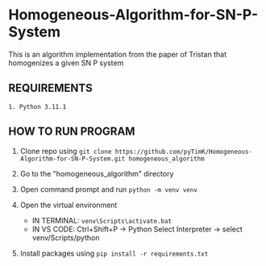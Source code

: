 # Homogeneous-Algorithm-for-SN-P-System
This is an algorithm implementation from the paper of Tristan that homogenizes a given SN P system

## REQUIREMENTS
	1. Python 3.11.1


## HOW TO RUN PROGRAM
1. Clone repo using
  `git clone https://github.com/pyTimK/Homogeneous-Algorithm-for-SN-P-System.git homogeneous_algorithm`

2. Go to the "homogeneous_algorithm" directory

3. Open command prompt and run
	`python -m venv venv`

4. Open the virtual environment
	* IN TERMINAL: `venv\Scripts\activate.bat`
	* IN VS CODE: Ctrl+Shift+P -> Python Select Interpreter -> select venv/Scripts/python

5. Install packages using
	`pip install -r requirements.txt`
